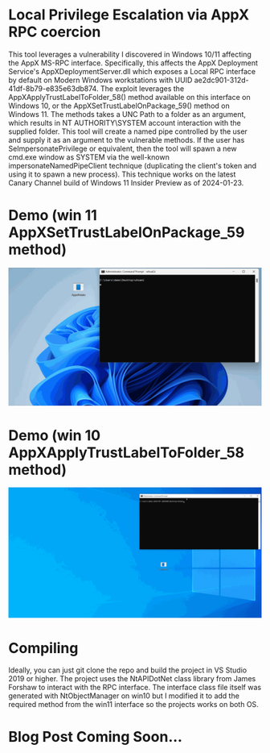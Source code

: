 # Local Privilege Escalation via AppX RPC coercion
This tool leverages a vulnerability I discovered in Windows 10/11 affecting the AppX MS-RPC interface. Specifically, this affects the AppX Deployment Service's AppXDeploymentServer.dll which exposes a Local RPC interface by default on Modern Windows workstations with UUID ae2dc901-312d-41df-8b79-e835e63db874. The exploit leverages the AppXApplyTrustLabelToFolder_58() method available on this interface on Windows 10, or the AppXSetTrustLabelOnPackage_59() method on Windows 11. The methods takes a UNC Path to a folder as an argument, which results in NT AUTHORITY\SYSTEM account interaction with the supplied folder. This tool will create a named pipe controlled by the user and supply it as an argument to the vulnerable methods. If the user has SeImpersonatePrivilege or equivalent, then the tool will spawn a new cmd.exe window as SYSTEM via the well-known impersonateNamedPipeClient technique (duplicating the client's token and using it to spawn a new process). This technique works on the latest Canary Channel build of Windows 11 Insider Preview as of 2024-01-23.

# Demo (win 11 AppXSetTrustLabelOnPackage_59 method)
![](https://github.com/PN-Tester/AppxPotato/blob/main/AppxDemoWin11.gif)
# Demo (win 10 AppXApplyTrustLabelToFolder_58 method)
![](https://github.com/PN-Tester/AppxPotato/blob/main/AppxPotatoDemo.gif)

# Compiling
Ideally, you can just git clone the repo and build the project in VS Studio 2019 or higher. The project uses the NtAPIDotNet class library from James Forshaw to interact with the RPC interface. The interface class file itself was generated with NtObjectManager on win10 but I modified it to add the required method from the win11 interface so the projects works on both OS.


# Blog Post Coming Soon...


